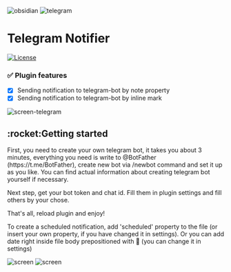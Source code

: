![obsidian](https://github.com/MirAlexSky/obsidian-telegram-notifier/images/obsidian.png "Obsidian")
![telegram](https://github.com/MirAlexSky/obsidian-telegram-notifier/images/telegram.png "Telegram")
# Telegram Notifier
[![License](http://poser.pugx.org/miralexsky/ozon-logistics-api/license)](https://packagist.org/packages/miralexsky/ozon-logistics-api)
### :white_check_mark: Plugin features
- [X] Sending notification to telegram-bot by note property
- [X] Sending notification to telegram-bot by inline mark

![screen-telegram](https://github.com/MirAlexSky/obsidian-telegram-notifier/images/screen3.png "Screen Telegram")

<h2>:rocket:Getting started</h2>
First, you need to create your own telegram bot, it takes you about 3 minutes, 
everything you need is write to @BotFather (https://t.me/BotFather), 
create new bot via /newbot command and set it up as you like. You can find actual information 
about creating telegram bot yourself if necessary.

Next step, get your bot token and chat id. Fill them in plugin settings and fill others by your chose.

That's all, reload plugin and enjoy!

To create a scheduled notification, add 'scheduled' property to the file (or 
insert your own property, if you have changed it in settings). 
Or you can add date right inside file body prepositioned with 📅 (you can change it in settings)

![screen](https://github.com/MirAlexSky/obsidian-telegram-notifier/images/screen1.png "Screen #1")
![screen](https://github.com/MirAlexSky/obsidian-telegram-notifier/images/screen2.png "Screen #2")
